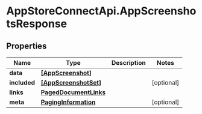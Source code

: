# AppStoreConnectApi.AppScreenshotsResponse

## Properties

Name | Type | Description | Notes
------------ | ------------- | ------------- | -------------
**data** | [**[AppScreenshot]**](AppScreenshot.md) |  | 
**included** | [**[AppScreenshotSet]**](AppScreenshotSet.md) |  | [optional] 
**links** | [**PagedDocumentLinks**](PagedDocumentLinks.md) |  | 
**meta** | [**PagingInformation**](PagingInformation.md) |  | [optional] 


